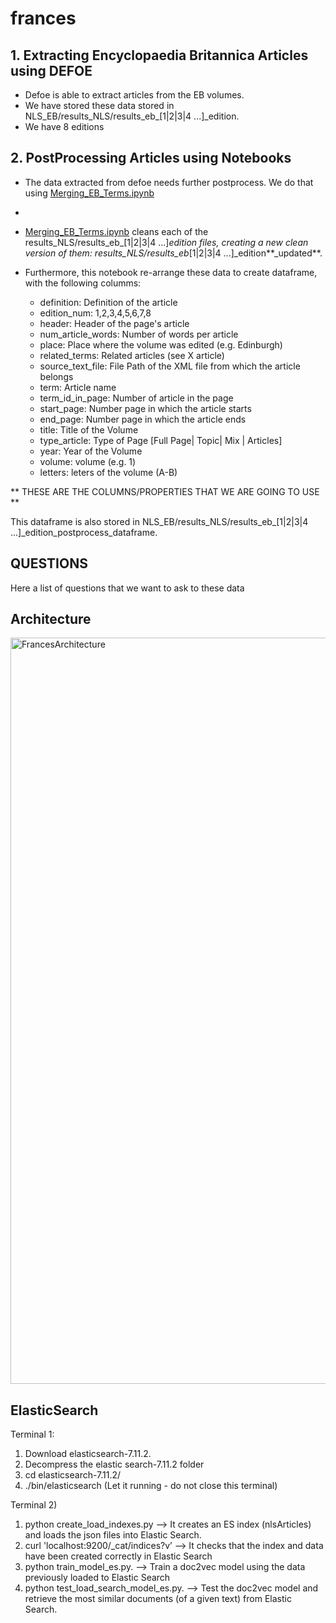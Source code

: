 # frances

## 1. Extracting Encyclopaedia Britannica Articles using DEFOE

- Defoe is able to extract articles from the EB volumes.
- We have stored these data stored in NLS_EB/results_NLS/results_eb_[1|2|3|4 ...]_edition.
- We have 8 editions 

## 2. PostProcessing Articles using Notebooks 

- The data extracted from defoe needs further postprocess. We do that using [Merging_EB_Terms.ipynb](https://github.com/francesNLP/frances/blob/main/NLS_EB/Merging_EB_Terms.ipynb)
- 
- [Merging_EB_Terms.ipynb](https://github.com/francesNLP/frances/blob/main/NLS_EB/Merging_EB_Terms.ipynb) cleans each of the results_NLS/results_eb_[1|2|3|4 ...]_edition files, creating a new clean version of them: results_NLS/results_eb_[1|2|3|4 ...]_edition**_updated**.

- Furthermore, this notebook re-arrange these data to create dataframe, with the following columms:

	- definition:           Definition of the article
	- edition_num:          1,2,3,4,5,6,7,8
	- header:               Header of the page's article                                  
	- num_article_words:    Number of words per article
	- place:                Place where the volume was edited (e.g. Edinburgh)                                    
	- related_terms:        Related articles (see X article)  
	- source_text_file:     File Path of the XML file from which the article belongs       
	- term:                 Article name                            
	- term_id_in_page:      Number of article in the page     
	- start_page:           Number page in which the article starts 
	- end_page:             Number page in which the article ends 
	- title:               Title of the Volume
	- type_article:            Type of Page [Full Page| Topic| Mix | Articles]                                       
	- year:                 Year of the Volume
	- volume:               volume (e.g. 1)
	- letters:              leters of the volume (A-B)
	
** THESE ARE THE COLUMNS/PROPERTIES THAT WE ARE GOING TO USE **

This dataframe is also stored in NLS_EB/results_NLS/results_eb_[1|2|3|4 ...]_edition_postprocess_dataframe. 

## QUESTIONS

Here a list of questions that we want to ask to these data



## Architecture


<img width="1194" alt="FrancesArchitecture" src="https://user-images.githubusercontent.com/6940078/134651770-deafc0a8-0dab-4144-a933-151db978e0ad.png">


## ElasticSearch

Terminal 1:

1. Download elasticsearch-7.11.2.
2. Decompress the elastic search-7.11.2 folder
3. cd elasticsearch-7.11.2/
4. ./bin/elasticsearch 
           (Let it running - do not close this terminal)

Terminal  2) 
1. python create_load_indexes.py   —> It creates an ES index (nlsArticles) and loads the json files into Elastic Search. 
2. curl 'localhost:9200/_cat/indices?v’  —> It checks that the index and data have been created correctly in Elastic Search
3. python train_model_es.py.  —> Train a doc2vec model using the data previously loaded to Elastic Search 
4. python test_load_search_model_es.py. —> Test the doc2vec model and retrieve the most similar documents (of a given text) from Elastic Search.  
